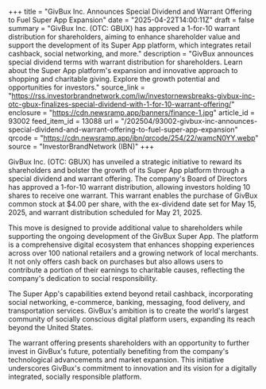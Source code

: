 +++
title = "GivBux Inc. Announces Special Dividend and Warrant Offering to Fuel Super App Expansion"
date = "2025-04-22T14:00:11Z"
draft = false
summary = "GivBux Inc. (OTC: GBUX) has approved a 1-for-10 warrant distribution for shareholders, aiming to enhance shareholder value and support the development of its Super App platform, which integrates retail cashback, social networking, and more."
description = "GivBux announces special dividend terms with warrant distribution for shareholders. Learn about the Super App platform's expansion and innovative approach to shopping and charitable giving. Explore the growth potential and opportunities for investors."
source_link = "https://rss.investorbrandnetwork.com/iw/investornewsbreaks-givbux-inc-otc-gbux-finalizes-special-dividend-with-1-for-10-warrant-offering/"
enclosure = "https://cdn.newsramp.app/banners/finance-1.jpg"
article_id = 93002
feed_item_id = 13088
url = "/202504/93002-givbux-inc-announces-special-dividend-and-warrant-offering-to-fuel-super-app-expansion"
qrcode = "https://cdn.newsramp.app/ibn/qrcode/254/22/wamcN0YY.webp"
source = "InvestorBrandNetwork (IBN)"
+++

<p>GivBux Inc. (OTC: GBUX) has unveiled a strategic initiative to reward its shareholders and bolster the growth of its Super App platform through a special dividend and warrant offering. The company's Board of Directors has approved a 1-for-10 warrant distribution, allowing investors holding 10 shares to receive one warrant. This warrant enables the purchase of GivBux common stock at $4.00 per share, with the ex-dividend date set for May 15, 2025, and warrant distribution scheduled for May 21, 2025.</p><p>This move is designed to provide additional value to shareholders while supporting the ongoing development of the GivBux Super App. The platform is a comprehensive digital ecosystem that enhances shopping experiences across over 100 national retailers and a growing network of local merchants. It not only offers cash back on purchases but also allows users to contribute a portion of their earnings to charitable causes, reflecting the company's dedication to social responsibility.</p><p>The Super App's capabilities extend beyond retail cashback, incorporating social networking, e-commerce, banking, messaging, food delivery, and transportation services. GivBux's ambition is to create the world's largest community of socially conscious digital platform users, expanding its reach beyond the United States.</p><p>The warrant offering presents shareholders with an opportunity to further invest in GivBux's future, potentially benefiting from the company's technological advancements and market expansion. This initiative underscores GivBux's commitment to innovation and its vision for a digitally integrated, socially responsible platform.</p>